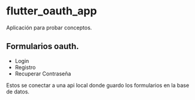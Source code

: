 # flutter_oauth_app

Aplicación para probar conceptos.

## Formularios oauth.
* Login
* Registro
* Recuperar Contraseña

Estos se conectar a una api local donde guardo los formularios en la base de datos.